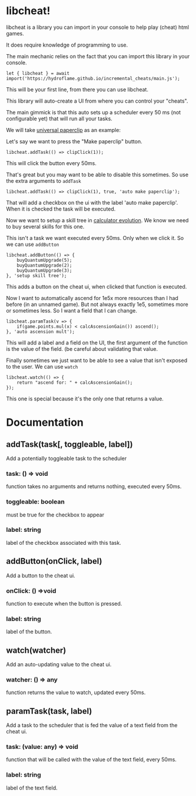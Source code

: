 # libcheat!

libcheat is a library you can import in your console to help play (cheat) html games.

It does require knowledge of programming to use.

The main mechanic relies on the fact that you can import this library in your console.

	let { libcheat } = await import('https://hydroflame.github.io/incremental_cheats/main.js');

This will be your first line, from there you can use libcheat.

This library will auto-create a UI from where you can control your "cheats".

The main gimmick is that this auto sets up a scheduler every 50 ms (not configurable yet) that will run all your tasks.

We will take [universal paperclip](https://www.decisionproblem.com/paperclips/index2.html) as an example:

Let's say we want to press the "Make paperclip" button.

	libcheat.addTask(() => clipClick(1));

This will click the button every 50ms.

That's great but you may want to be able to disable this sometimes. So use the extra arguments to `addTask`

	libcheat.addTask(() => clipClick(1), true, 'auto make paperclip');

That will add a checkbox on the ui with the label 'auto make paperclip'. When it is checked the task will be executed.

Now we want to setup a skill tree in [calculator evolution](https://spotky1004.com/Calculator-Evolution/). We know we need to buy several skills for this one.

This isn't a task we want executed every 50ms. Only when we click it. So we can use `addButton`

	libcheat.addButton(() => {
		buyQuantumUpgrade(5);
		buyQuantumUpgrade(2);
		buyQuantumUpgrade(3);
	}, 'setup skill tree');

This adds a button on the cheat ui, when clicked that function is executed.

Now I want to automatically ascend for 1e5x more resources than I had before (in an unnamed game). But not always exactly 1e5, sometimes more or sometimes less. So I want a field that I can change.

	libcheat.paramTask(v => {
		if(game.points.mul(x) < calcAscensionGain()) ascend();
	}, 'auto ascension mult');

This will add a label and a field on the UI, the first argument of the function is the value of the field. (be careful about validating that value.

Finally sometimes we just want to be able to see a value that isn't exposed to the user. We can use `watch`

	libcheat.watch(() => {
		return "ascend for: " + calcAscensionGain();
	});

This one is special because it's the only one that returns a value.

# Documentation

## addTask(task[, toggleable, label])
Add a potentially toggleable task to the scheduler
### task: () => void
function takes no arguments and returns nothing, executed every 50ms.
### toggleable: boolean
must be true for the checkbox to appear
### label: string
label of the checkbox associated with this task.


## addButton(onClick, label)
Add a button to the cheat ui.
### onClick: () =>void
function to execute when the button is pressed.
### label: string
label of the button.

## watch(watcher)
Add an auto-updating value to the cheat ui.
### watcher: () => any
function returns the value to watch, updated every 50ms.

## paramTask(task, label)
Add a task to the scheduler that is fed the value of a text field from the cheat ui.
### task: (value: any) => void
function that will be called with the value of the text field, every 50ms.
### label: string
label of the text field.